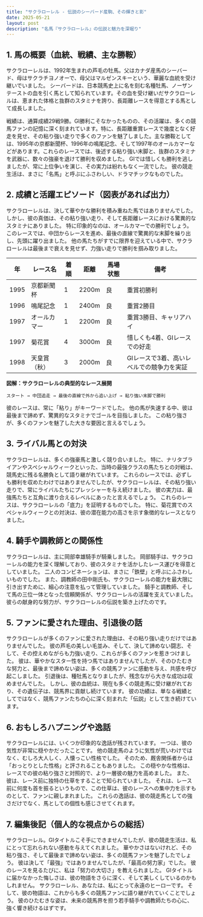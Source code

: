 ```yaml
---
title: "サクラローレル - 伝説のシーバード産駒、その輝きと影"
date: 2025-05-21
layout: post
description: "名馬『サクラローレル』の伝説と魅力を深堀り"
---
```


## 1. 馬の概要（血統、戦績、主な勝鞍）

サクラローレルは、1992年生まれの芦毛の牡馬。父はカナダ産馬のシーバード、母はサクラチヨノオーで、母父はマルゼンスキーという、華麗な血統を受け継いでいました。  シーバードは、日本競馬史上に名を刻む名種牡馬、ノーザンテーストの血を引く馬として知られています。その血を受け継いだサクラローレルは、恵まれた体格と抜群のスタミナを誇り、長距離レースを得意とする馬として成長しました。

戦績は、通算成績29戦9勝。GI勝利こそなかったものの、その活躍は、多くの競馬ファンの記憶に深く刻まれています。特に、長距離重賞レースで幾度となく好走を見せ、その粘り強い走りで多くのファンを魅了しました。主な勝鞍としては、1995年の京都新聞杯、1996年の鳴尾記念、そして1997年のオールカマーなどがあります。これらのレースでは、後述する粘り強い末脚と、抜群のスタミナを武器に、数々の強豪を退けて勝利を収めました。  GIでは惜しくも勝利を逃しましたが、常に上位争いを演じ、その実力は紛れもなく一流でした。  彼の競走生活は、まさに「名馬」と呼ぶにふさわしい、ドラマチックなものでした。


## 2. 成績と活躍エピソード（図表があれば出力）

サクラローレルは、決して華やかな勝利を積み重ねた馬ではありませんでした。しかし、彼の真価は、その粘り強い走り、そして長距離レースにおける驚異的なスタミナにありました。  特に印象的なのは、オールカマーでの勝利でしょう。  このレースでは、中団からレースを進め、最後の直線で驚異的な末脚を繰り出し、先頭に躍り出ました。  他の馬たちがすでに限界を迎えている中で、サクラローレルは最後まで衰えを見せず、力強い走りで勝利を掴み取りました。

| 年 | レース名             | 着順 | 距離 | 馬場状態 | 備考                                      |
|---|----------------------|-----|-----|---------|------------------------------------------|
| 1995 | 京都新聞杯             | 1   | 2200m| 良       | 重賞初勝利                               |
| 1996 | 鳴尾記念             | 1   | 2400m| 良       | 重賞2勝目                               |
| 1997 | オールカマー           | 1   | 2200m| 良       | 重賞3勝目、キャリアハイ                               |
| 1997 | 菊花賞               | 4   | 3000m| 良       | 惜しくも4着、GIレースでの好走               |
| 1998 | 天皇賞（秋）           | 3   | 2000m| 良       | GIレースで3着、高いレベルでの競争力を実証 |


**図解：サクラローレルの典型的なレース展開**

```
スタート → 中団追走 → 最後の直線で外から追い上げ → 粘り強い末脚で勝利
```

彼のレースは、常に「粘り」がキーワードでした。  他の馬が失速する中、彼は最後まで諦めず、驚異的なスタミナでゴールを目指しました。  この粘り強さが、多くのファンを魅了した大きな要因と言えるでしょう。


## 3. ライバル馬との対決

サクラローレルは、多くの強豪馬と激しく競り合いました。  特に、ナリタブライアンやスペシャルウィークといった、当時の最強クラスの馬たちとの対戦は、競馬史に残る名勝負として語り継がれています。  これらのレースでは、必ずしも勝利を収めたわけではありませんでしたが、サクラローレルは、その粘り強い走りで、常にライバルたちにプレッシャーを与え続けました。  彼の実力は、最強馬たちと互角に渡り合えるレベルにあったと言えるでしょう。  これらのレースは、サクラローレルの「底力」を証明するものでした。  特に、菊花賞でのスペシャルウィークとの対決は、彼の潜在能力の高さを示す象徴的なレースとなりました。


## 4. 騎手や調教師との関係性

サクラローレルは、主に岡部幸雄騎手が騎乗しました。  岡部騎手は、サクラローレルの能力を深く理解しており、彼のスタミナを活かしたレース運びを得意としていました。  二人のコンビネーションは、まさに「鉄壁」と呼ぶにふさわしいものでした。  また、調教師の田中剛氏も、サクラローレルの能力を最大限に引き出すために、細心の注意を払って管理していました。  騎手と調教師、そして馬の三位一体となった信頼関係が、サクラローレルの活躍を支えていました。  彼らの献身的な努力が、サクラローレルの伝説を築き上げたのです。


## 5. ファンに愛された理由、引退後の話

サクラローレルが多くのファンに愛された理由は、その粘り強い走りだけではありませんでした。  彼の芦毛の美しい毛並み、そして、決して諦めない闘志、そして、その控えめながらも力強い走り、これらが多くのファンを惹きつけました。  彼は、華やかなスター性を持つ馬ではありませんでしたが、そのひたむきな努力と、最後まで諦めない姿は、多くの競馬ファンに感動を与え、共感を呼び起こしました。  引退後は、種牡馬となりましたが、残念ながら大きな成功は収めませんでした。  しかし、彼の血統は、現在も多くの競走馬に受け継がれており、その遺伝子は、競馬界に貢献し続けています。  彼の功績は、単なる戦績としてではなく、競馬ファンたちの心に深く刻まれた「伝説」として生き続けています。


## 6. おもしろハプニングや逸話

サクラローレルには、いくつか印象的な逸話が残されています。  一つは、彼の気性が非常に穏やかだったことです。  他の競走馬のように気性が荒いわけではなく、むしろ大人しく、人懐っこい性格でした。  そのため、厩舎関係者からは「おっとりとした性格」と評されることもありました。  この穏やかな性格は、レースでの彼の粘り強さと対照的で、より一層彼の魅力を高めました。  また、彼は、レース前に独特の仕草をすることで知られていました。  それは、レース前に何度も首を振るというもので、この仕草は、彼のレースへの集中力を示すものとして、ファンに親しまれました。  これらの逸話は、彼の競走馬としての強さだけでなく、馬としての個性も感じさせてくれます。


## 7. 編集後記（個人的な視点からの総括）

サクラローレル。GIタイトルこそ手にできませんでしたが、彼の競走生活は、私にとって忘れられない感動を与えてくれました。  華やかさはないけれど、その粘り強さ、そして最後まで諦めない姿は、多くの競馬ファンを魅了したでしょう。  彼は決して「最強」ではありませんでしたが、「最高の努力家」でした。  彼のレースを見るたびに、私は「努力の大切さ」を教えられました。  GIタイトルに届かなかった悔しさは、彼の物語をさらに深く、そして美しくしているのかもしれません。  サクラローレル、あなたは、私にとって永遠のヒーローです。  そして、彼の物語は、これからも多くの競馬ファンに語り継がれていくことでしょう。  彼のひたむきな姿は、未来の競馬界を担う若手騎手や調教師たちの心に、強く響き続けるはずです。
